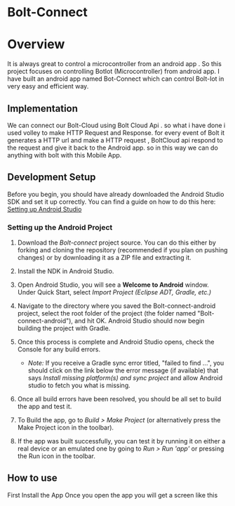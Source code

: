 # Bolt-Connect
# Overview
It is always great to control a microcontroller from an android app .
So this project focuses on controlling BotIot (Microcontroller) from android app.
I have built an android app named Bot-Connect which can control Bolt-Iot in very easy and efficient way.
   

## Implementation 
We can connect our Bolt-Cloud using Bolt Cloud Api .
so what i have done i used volley to make HTTP Request and Response.
for every event of Bolt it generates a HTTP url and make a HTTP request ,
BoltCloud api respond to the request and give it back to the Android app.
so in this way we can do anything with bolt with this Mobile App.
## Development Setup

Before you begin, you should have already downloaded the Android Studio SDK and set it up correctly. You can find a guide on how to do this here: [Setting up Android Studio](http://developer.android.com/sdk/installing/index.html?pkg=studio)

### Setting up the Android Project

1. Download the *Bolt-connect* project source. You can do this either by forking and cloning the repository (recommended if you plan on pushing changes) or by downloading it as a ZIP file and extracting it.

2. Install the NDK in Android Studio.

3. Open Android Studio, you will see a **Welcome to Android** window. Under Quick Start, select *Import Project (Eclipse ADT, Gradle, etc.)*
4. Navigate to the directory where you saved the Bolt-connect-android project, select the root folder of the project (the folder named "Bolt-connect-android"), and hit OK. Android Studio should now begin building the project with Gradle.

5. Once this process is complete and Android Studio opens, check the Console for any build errors.

    - *Note:* If you receive a Gradle sync error titled, "failed to find ...", you should click on the link below the error message (if available) that says *Install missing platform(s) and sync project* and allow Android studio to fetch you what is missing.
    
6. Once all build errors have been resolved, you should be all set to build the app and test it.

7. To Build the app, go to *Build > Make Project* (or alternatively press the Make Project icon in the toolbar).

8. If the app was built successfully, you can test it by running it on either a real device or an emulated one by going to *Run > Run 'app'* or pressing the Run icon in the toolbar.

## How to use
First Install the App
Once you open the app you will get a screen like this
   
   
